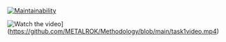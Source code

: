 [![Maintainability](https://api.codeclimate.com/v1/badges/86c279f5100b0235f4f0/maintainability)](https://codeclimate.com/github/METALROK/Methodology/maintainability)

![Watch the video]()](https://github.com/METALROK/Methodology/blob/main/task1video.mp4)
